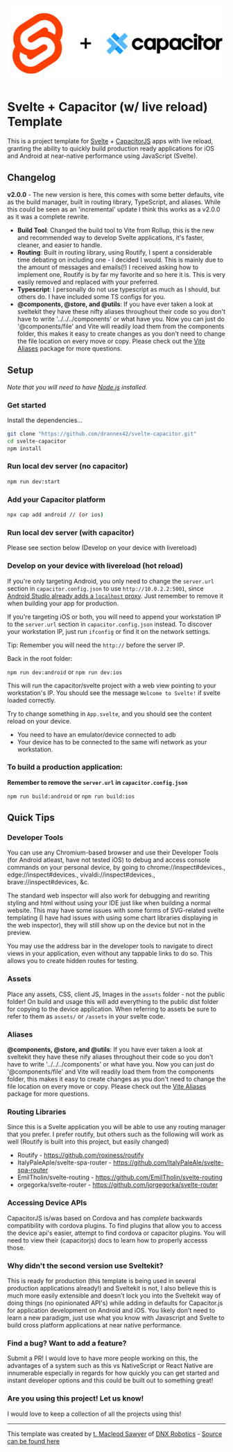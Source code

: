 ![](/assets/svelte_cap.png)
# Svelte + Capacitor (w/ live reload) Template

This is a project template for [Svelte](https://svelte.dev) + [CapacitorJS](https://capacitorjs.com) apps with live reload, granting the ability to quickly build production ready applications for iOS and Android at near-native performance using JavaScript (Svelte). 
## Changelog

**v2.0.0** - The new version is here, this comes with some better defaults, vite as the build manager, built in routing library, TypeScript, and aliases. While this could be seen as an 'incremental' update I think this works as a v2.0.0 as it was a complete rewrite.
  - **Build Tool**: Changed the build tool to Vite from Rollup, this is the new and recommended way to develop Svelte applications, it's faster, cleaner, and easier to handle. 
  - **Routing**: Built in routing library, using Routify, I spent a considerable time debating on including one - I decided I would. This is mainly due to the amount of messages and emails(!) I received asking how to implement one, Routify is by far my favorite and so here it is. This is very easily removed and replaced with your preferred. 
  - **Typescript**: I personally do not use typescript as much as I should, but others do. I have included some TS configs for you. 
  - **@components, @store, and @utils**: If you have ever taken a look at sveltekit they have these nifty aliases throughout their code so you don't have to write '../../../components' or what have you. Now you can just do '@components/file' and Vite will readily load them from the components folder, this makes it easy to create changes as you don't need to change the file location on every move or copy. Please check out the [Vite Aliases](https://github.com/Subwaytime/vite-aliases) package for more questions.

## Setup

*Note that you will need to have [Node.js](https://nodejs.org) installed.*

### Get started

Install the dependencies...

```bash
git clone "https://github.com/drannex42/svelte-capacitor.git"
cd svelte-capacitor
npm install
```

### Run local dev server (no capacitor)

```bash
npm run dev:start
```

### Add your Capacitor platform

```bash
npx cap add android // (or ios)
```

### Run local dev server (with capacitor)

Please see section below (Develop on your device with livereload)


### Develop on your device with livereload (hot reload)

If you're only targeting Android, you only need to change the `server.url` section in `capacitor.config.json` to use `http://10.0.2.2:5001`, since [Android Studio already adds a `localhost` proxy](https://stackoverflow.com/questions/9808560/why-do-we-use-10-0-2-2-to-connect-to-local-web-server-instead-of-using-computer). Just remember to remove it when building your app for production.

If you're targeting iOS or both, you will need to append your workstation IP to the `server.url` section in `capacitor.config.json` instead. To discover your workstation IP, just run `ifconfig` or find it on the network settings.

Tip: Remember you will need the `http://` before the server IP.

Back in the root folder:

`npm run dev:android` or `npm run dev:ios`

This will run the capacitor/svelte project with a web view pointing to your workstation's IP. You should see the message `Welcome to Svelte!` if svelte loaded correctly.

Try to change something in `App.svelte`, and you should see the content reload on your device.

* You need to have an emulator/device connected to adb
* Your device has to be connected to the same wifi network as your workstation.

### To build a production application:

**Remember to remove the `server.url` in `capacitor.config.json`**

`npm run build:android` or `npm run build:ios`

## Quick Tips

### Developer Tools

You can use any Chromium-based browser and use their Developer Tools (for Android atleast, have not tested iOS) to debug and access console commands on your personal device, by going to chrome://inspect#devices., edge://inspect#devices., vivaldi://inspect#devices., brave://inspect#devices, &c.

The standard web inspector will also work for debugging and rewriting styling and html without using your IDE just like when building a normal website. This may have some issues with some forms of SVG-related svelte templating (I have had issues with using some chart libraries displaying in the web inspector), they will still show up on the device but not in the preview.

You may use the address bar in the developer tools to navigate to direct views in your application, even without any tappable links to do so. This allows you to create hidden routes for testing.

### Assets 

Place any assets, CSS, client JS, Images in the `assets` folder - not the public folder! On build and usage this will add everything to the public dist folder for copying to the device application. When referring to assets be sure to refer to them as `assets/` or `/assets` in your svelte code. 

### Aliases

**@components, @store, and @utils**: If you have ever taken a look at sveltekit they have these nify aliases throughout their code so you don't have to write '../../../components' or what have you. Now you can just do '@components/file' and Vite will readily load them from the components folder, this makes it easy to create changes as you don't need to change the file location on every move or copy. Please check out the [Vite Aliases](https://github.com/Subwaytime/vite-aliases) package for more questions.
### Routing Libraries
Since this is a Svelte application you will be able to use any routing manager that you prefer. I prefer routify, but others such as the following will work as well (Routify is built into this project, but easily changed)
 - Routify - https://github.com/roxiness/routify
 - ItalyPaleAple/svelte-spa-router - https://github.com/ItalyPaleAle/svelte-spa-router
 - EmilTholin/svelte-routing - https://github.com/EmilTholin/svelte-routing
 - orgegorka/svelte-router - https://github.com/jorgegorka/svelte-router

 ### Accessing Device APIs
 CapacitorJS is/was based on Cordova and has *complete* backwards compatibility with cordova plugins. To find plugins that allow you to access the device api's easier, attempt to find cordova or capacitor plugins. You will need to view their (capacitorjs) docs to learn how to properly accesss those.

 ### Why didn't the second version use Sveltekit? 

 This is ready for production (this template is being used in several production applications already!) and Sveltekit is not, I also believe this is much more easily extensible and doesn't lock you into the Sveltekit way of doing things (no opinionated API's) while adding in defaults for Capacitor.js for application development on Android and iOS. You likely don't need to learn a new paradigm, just use what you know with Javascript and Svelte to build cross platform applications at near native performance.

### Find a bug? Want to add a feature?

Submit a PR! I would love to have more people working on this, the advantages of a system such as this vs NativeScript or React Native are innumerable especially in regards for how quickly you can get started and instant developer options and this could be built out to something great!

### Are you using this project! Let us know!

I would love to keep a collection of all the projects using this!

-----

This template was created by [t. Macleod Sawyer](https://macleodsawyer.com/) of [DNX Robotics](https://dnxrobotics.com) - [Source can be found here](https://github.com/drannex42/svelte-capacitor)
